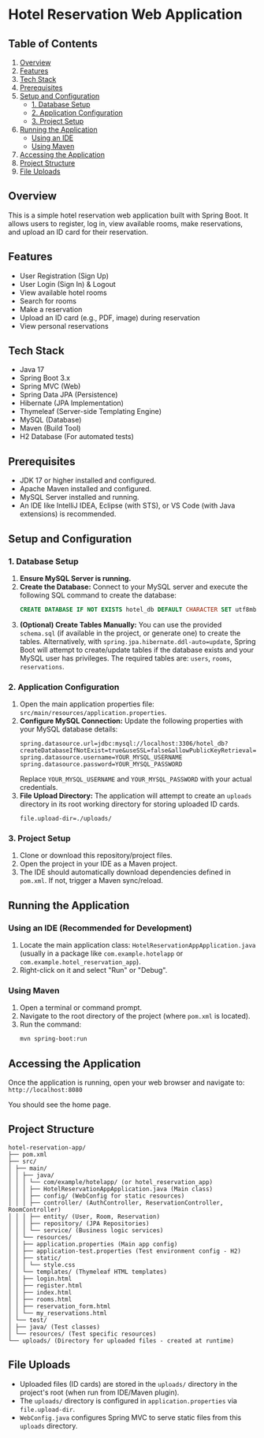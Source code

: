       
# Hotel Reservation Web Application

## Table of Contents

1.  [Overview](#overview)
2.  [Features](#features)
3.  [Tech Stack](#tech-stack)
4.  [Prerequisites](#prerequisites)
5.  [Setup and Configuration](#setup-and-configuration)
    *   [1. Database Setup](#1-database-setup)
    *   [2. Application Configuration](#2-application-configuration)
    *   [3. Project Setup](#3-project-setup)
6.  [Running the Application](#running-the-application)
    *   [Using an IDE](#using-an-ide)
    *   [Using Maven](#using-maven)
7.  [Accessing the Application](#accessing-the-application)
8.  [Project Structure](#project-structure)
9.  [File Uploads](#file-uploads)

## Overview

This is a simple hotel reservation web application built with Spring Boot. It allows users to register, log in, view available rooms, make reservations, and upload an ID card for their reservation.

## Features

*   User Registration (Sign Up)
*   User Login (Sign In) & Logout
*   View available hotel rooms
*   Search for rooms
*   Make a reservation
*   Upload an ID card (e.g., PDF, image) during reservation
*   View personal reservations

## Tech Stack

*   Java 17
*   Spring Boot 3.x
*   Spring MVC (Web)
*   Spring Data JPA (Persistence)
*   Hibernate (JPA Implementation)
*   Thymeleaf (Server-side Templating Engine)
*   MySQL (Database)
*   Maven (Build Tool)
*   H2 Database (For automated tests)

## Prerequisites

*   JDK 17 or higher installed and configured.
*   Apache Maven installed and configured.
*   MySQL Server installed and running.
*   An IDE like IntelliJ IDEA, Eclipse (with STS), or VS Code (with Java extensions) is recommended.

## Setup and Configuration

### 1. Database Setup

1.  **Ensure MySQL Server is running.**
2.  **Create the Database:**
    Connect to your MySQL server and execute the following SQL command to create the database:
    ```sql
    CREATE DATABASE IF NOT EXISTS hotel_db DEFAULT CHARACTER SET utf8mb4 COLLATE utf8mb4_unicode_ci;
    ```
3.  **(Optional) Create Tables Manually:**
    You can use the provided `schema.sql` (if available in the project, or generate one) to create the tables. Alternatively, with `spring.jpa.hibernate.ddl-auto=update`, Spring Boot will attempt to create/update tables if the database exists and your MySQL user has privileges.
    The required tables are: `users`, `rooms`, `reservations`.

### 2. Application Configuration

1.  Open the main application properties file: `src/main/resources/application.properties`.
2.  **Configure MySQL Connection:**
    Update the following properties with your MySQL database details:
    ```properties
    spring.datasource.url=jdbc:mysql://localhost:3306/hotel_db?createDatabaseIfNotExist=true&useSSL=false&allowPublicKeyRetrieval=true
    spring.datasource.username=YOUR_MYSQL_USERNAME
    spring.datasource.password=YOUR_MYSQL_PASSWORD
    ```
    Replace `YOUR_MYSQL_USERNAME` and `YOUR_MYSQL_PASSWORD` with your actual credentials.
3.  **File Upload Directory:**
    The application will attempt to create an `uploads` directory in its root working directory for storing uploaded ID cards.
    ```properties
    file.upload-dir=./uploads/
    ```

### 3. Project Setup

1.  Clone or download this repository/project files.
2.  Open the project in your IDE as a Maven project.
3.  The IDE should automatically download dependencies defined in `pom.xml`. If not, trigger a Maven sync/reload.

## Running the Application

### Using an IDE (Recommended for Development)

1.  Locate the main application class: `HotelReservationAppApplication.java` (usually in a package like `com.example.hotelapp` or `com.example.hotel_reservation_app`).
2.  Right-click on it and select "Run" or "Debug".

### Using Maven

1.  Open a terminal or command prompt.
2.  Navigate to the root directory of the project (where `pom.xml` is located).
3.  Run the command:
    ```bash
    mvn spring-boot:run
    ```

## Accessing the Application

Once the application is running, open your web browser and navigate to:
`http://localhost:8080`

You should see the home page.

## Project Structure

```
hotel-reservation-app/
├── pom.xml
├── src/
│ ├── main/
│ │ ├── java/
│ │ │ └── com/example/hotelapp/ (or hotel_reservation_app)
│ │ │ ├── HotelReservationAppApplication.java (Main class)
│ │ │ ├── config/ (WebConfig for static resources)
│ │ │ ├── controller/ (AuthController, ReservationController, RoomController)
│ │ │ ├── entity/ (User, Room, Reservation)
│ │ │ ├── repository/ (JPA Repositories)
│ │ │ └── service/ (Business logic services)
│ │ └── resources/
│ │ ├── application.properties (Main app config)
│ │ ├── application-test.properties (Test environment config - H2)
│ │ ├── static/
│ │ │ └── style.css
│ │ └── templates/ (Thymeleaf HTML templates)
│ │ ├── login.html
│ │ ├── register.html
│ │ ├── index.html
│ │ ├── rooms.html
│ │ ├── reservation_form.html
│ │ └── my_reservations.html
│ └── test/
│ ├── java/ (Test classes)
│ └── resources/ (Test specific resources)
└── uploads/ (Directory for uploaded files - created at runtime)
```
## File Uploads

*   Uploaded files (ID cards) are stored in the `uploads/` directory in the project's root (when run from IDE/Maven plugin).
*   The `uploads/` directory is configured in `application.properties` via `file.upload-dir`.
*   `WebConfig.java` configures Spring MVC to serve static files from this `uploads` directory.
